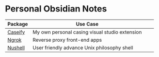 # Personal Obsidian Notes

| Package                         | Use Case                                       |     |     |
| ------------------------------- | ---------------------------------------------- | --- | --- |
| [Caseify](Back-end/Caseify.md)  | My own personal casing visual studio extension |     |     |
| [Ngrok](Front-end/Ngrok.md)     | Reverse proxy front-end apps                   |     |     |
| [Nushell](Front-end/Nushell.md) | User friendly advance Unix philosophy shell    |     |     |
